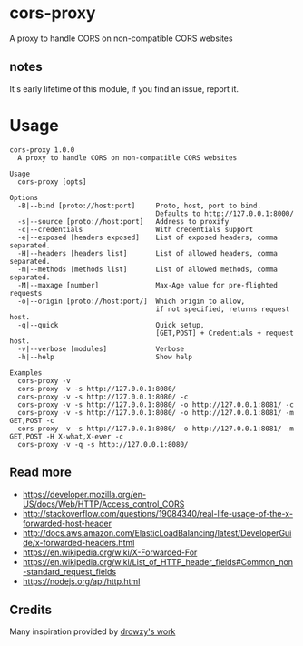 # cors-proxy

A proxy to handle CORS on non-compatible CORS websites

## notes

It s early lifetime of this module, if you find an issue, report it. 

# Usage

```
cors-proxy 1.0.0
  A proxy to handle CORS on non-compatible CORS websites

Usage
  cors-proxy [opts]

Options
  -B|--bind [proto://host:port]     Proto, host, port to bind.
                                    Defaults to http://127.0.0.1:8000/
  -s|--source [proto://host:port]   Address to proxify
  -c|--credentials                  With credentials support
  -e|--exposed [headers exposed]    List of exposed headers, comma separated.
  -H|--headers [headers list]       List of allowed headers, comma separated.
  -m|--methods [methods list]       List of allowed methods, comma separated.
  -M|--maxage [number]              Max-Age value for pre-flighted requests
  -o|--origin [proto://host:port/]  Which origin to allow,
                                    if not specified, returns request host.
  -q|--quick                        Quick setup,
                                    [GET,POST] + Credentials + request host.
  -v|--verbose [modules]            Verbose
  -h|--help                         Show help

Examples
  cors-proxy -v
  cors-proxy -v -s http://127.0.0.1:8080/
  cors-proxy -v -s http://127.0.0.1:8080/ -c
  cors-proxy -v -s http://127.0.0.1:8080/ -o http://127.0.0.1:8081/ -c
  cors-proxy -v -s http://127.0.0.1:8080/ -o http://127.0.0.1:8081/ -m GET,POST -c
  cors-proxy -v -s http://127.0.0.1:8080/ -o http://127.0.0.1:8081/ -m GET,POST -H X-what,X-ever -c
  cors-proxy -v -q -s http://127.0.0.1:8080/
```

## Read more
- https://developer.mozilla.org/en-US/docs/Web/HTTP/Access_control_CORS
- http://stackoverflow.com/questions/19084340/real-life-usage-of-the-x-forwarded-host-header
- http://docs.aws.amazon.com/ElasticLoadBalancing/latest/DeveloperGuide/x-forwarded-headers.html
- https://en.wikipedia.org/wiki/X-Forwarded-For
- https://en.wikipedia.org/wiki/List_of_HTTP_header_fields#Common_non-standard_request_fields
- https://nodejs.org/api/http.html

## Credits

Many inspiration provided by [drowzy's work](https://github.com/drowzy/pico-proxy)
